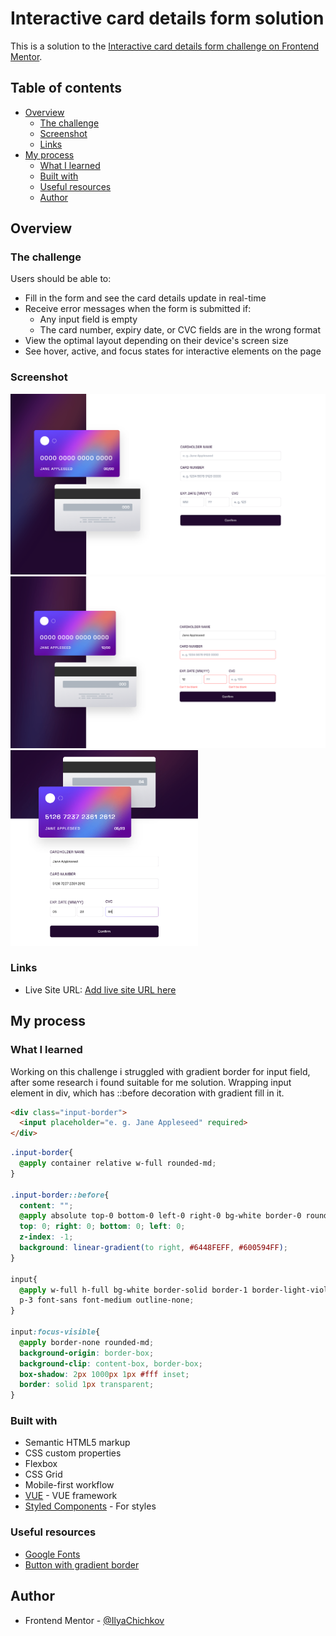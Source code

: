 # Interactive card details form solution

This is a solution to the [Interactive card details form challenge on Frontend Mentor](https://www.frontendmentor.io/challenges/interactive-card-details-form-XpS8cKZDWw).

## Table of contents

- [Overview](#overview)
    - [The challenge](#the-challenge)
    - [Screenshot](#screenshot)
    - [Links](#links)
- [My process](#my-process)
  - [What I learned](#what-i-learned)
  - [Built with](#built-with)
  - [Useful resources](#useful-resources)
  - [Author](#author)

## Overview

### The challenge

Users should be able to:

- Fill in the form and see the card details update in real-time
- Receive error messages when the form is submitted if:
    - Any input field is empty
    - The card number, expiry date, or CVC fields are in the wrong format
- View the optimal layout depending on their device's screen size
- See hover, active, and focus states for interactive elements on the page

### Screenshot

![](./screenshot0.png)
![](./screenshot.png)
<img src="mobile-screenshot.png" alt="mobile-screenshot" width="300"/>

### Links

- Live Site URL: [Add live site URL here](https://ilyachichkov.github.io/bank-card-form/)

## My process

### What I learned

Working on this challenge i struggled with gradient border for input field, after some research i found suitable for me solution. Wrapping input element in div, which has ::before decoration with gradient fill in it.

```html
<div class="input-border">
  <input placeholder="e. g. Jane Appleseed" required>
</div>
```
```css
.input-border{
  @apply container relative w-full rounded-md;
}

.input-border::before{
  content: "";
  @apply absolute top-0 bottom-0 left-0 right-0 bg-white border-0 rounded-[0.43em];
  top: 0; right: 0; bottom: 0; left: 0;
  z-index: -1;
  background: linear-gradient(to right, #6448FEFF, #600594FF);
}

input{
  @apply w-full h-full bg-white border-solid border-1 border-light-violet rounded-md
  p-3 font-sans font-medium outline-none;
}

input:focus-visible{
  @apply border-none rounded-md;
  background-origin: border-box;
  background-clip: content-box, border-box;
  box-shadow: 2px 1000px 1px #fff inset;
  border: solid 1px transparent;
}
```

### Built with

- Semantic HTML5 markup
- CSS custom properties
- Flexbox
- CSS Grid
- Mobile-first workflow
- [VUE](https://vuejs.org/) - VUE framework
- [Styled Components](https://tailwindcss.ru/) - For styles

### Useful resources

- [Google Fonts](https://fonts.google.com/)
- [Button with gradient border](https://codepen.io/miraviolet/pen/ZobWEg)

## Author

- Frontend Mentor - [@IlyaChichkov](https://www.frontendmentor.io/profile/IlyaChichkov)
